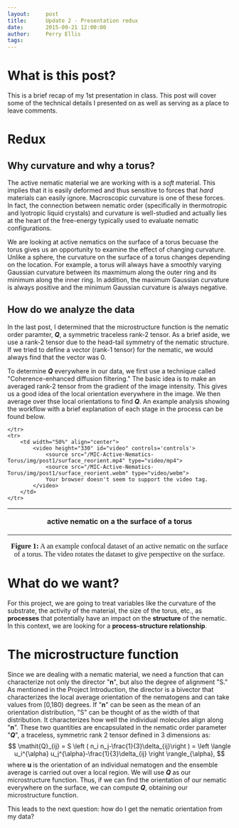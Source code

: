 ```yaml
---
layout:     post
title:      Update 2 - Presentation redux
date:       2015-09-21 12:00:00
author:     Perry Ellis
tags: 	
---
```


<!-- Start Writing Below in Markdown -->

# What is this post?
This is a brief recap of my 1st presentation in class. This post will cover some of the technical details I presented on as well as serving as a place to leave comments.

# Redux

## Why curvature and why a torus?
The active nematic material we are working with is a *soft* material. This implies that it is easily deformed and thus sensitive to forces that *hard* materials can easily ignore.  Macroscopic curvature is one of these forces. In fact, the connection between nematic order (specifically in thermotropic and lyotropic liquid crystals) and curvature is well-studied and actually lies at the heart of the free-energy typically used to evaluate nematic configurations.

We are looking at active nematics on the surface of a torus becuase the torus gives us an opportunity to examine the effect of changing curvature.  Unlike a sphere, the curvature on the surface of a torus changes depending on the location. For example, a torus will always have a smoothly varying Gaussian curvature between its maxmimum along the outer ring and its minimum along the inner ring. In addition, the maximum Gaussian curvature is always positive and the minimum Gaussian curvature is always negative.

## How do we analyze the data
In the last post, I determined that the microstructure function is the nematic order paramter, ***Q***, a symmetric traceless rank-2 tensor.  As a brief aside, we use a rank-2 tensor due to the head-tail symmetry of the nematic structure. If we tried to define a vector (rank-1 tensor) for the nematic, we would always find that the vector was 0. 

To determine ***Q*** everywhere in our data, we first use a technique called "Coherence-enhanced diffusion filtering." The basic idea is to make an averaged rank-2 tensor from the gradient of the image intensity. This gives us a good idea of the local orientation everywhere in the image. We then average over thse local orientations to find ***Q***. An example analysis showing the workflow with a brief explanation of each stage in the process can be found below.




<!-- Here is a table with some videos-->
<table border="0" cellspacing="0" width = "100%" cellpadding="0"  frame="void" rules="void" align = "center">
	<tr>
		<td width="50%" align="center">
			<p	>
			<b>active nematic on a the surface of a torus</b>
			</p>
		</td>				
				
	</tr>
	<tr>
		<td width="50%" align="center">
			<video height="330" id="video" controls='controls'>
				<source src="/MIC-Active-Nematics-Torus/img/post1/surface_reorient.mp4" type="video/mp4">
				<source src="/MIC-Active-Nematics-Torus/img/post1/surface_reorient.webm" type="video/webm">
				Your browser doesn't seem to support the video tag.
			</video>
		</td>							
	</tr>
</table>
<p align="center"><font size="3"><font face="calibri">
<b>Figure 1:</b> A an example confocal dataset of an active nematic on the surface of a torus. The video rotates the dataset to give perspective on the surface.<br></font></font>
</p>


# What do we want?
For this project, we are going to treat variables like the curvature of the substrate, the activity of the material, the size of the torus, etc., as **processes** that potentially have an impact on the **structure** of the nematic. In this context, we are looking for a **process-structure relationship**.

# The microstructure function
Since we are dealing with a nematic material, we need a function that can characterize not only the director "**n**", but also the degree of alignment "S."  As mentioned in the Project Introduction, the director is a bivector that characterizes the local average orientation of the nematogens and can take values from [0,180) degrees.  If "**n**" can be seen as the mean of an orientation distribution, "S" can be thought of as the width of that distribution. It characterizes how well the individual molecules align along "**n**". These two quantities are encapsulated in the nematic order parameter "***Q***", a traceless, symmetric rank 2 tensor defined in 3 dimensions as:
$$
\mathit{Q}_{ij} = S \left ( n_i n_j-\frac{1}{3}\delta_{ij}\right ) = \left \langle u_i^{\alpha} u_j^{\alpha}-\frac{1}{3}\delta_{ij} \right \rangle_{\alpha},
$$
where **u** is the orientation of an individual nematogen and the ensemble average is carried out over a local region. We will use ***Q*** as our microstructure function. Thus, if we can find the orientation of our nematic everywhere on the surface, we can compute ***Q***, obtaining our microstructure function.

This leads to the next question: how do I get the nematic orientation from my data?






